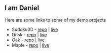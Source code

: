 ## I am Daniel

Here are some links to some of my demo projects
* Sudoku3D -   [repo](https://github.com/0xor1/Sudoku-Assistant-3D) | [live](https://0xor1.github.io/Sudoku-Assistant-3D/)
* Dnsk -       [repo](https://github.com/0xor1/dnsk) | [live](https://dnsk.dans-demos.com)
* Oak -        [repo](https://github.com/0xor1/oak) | [live](https://oak.dans-demos.com)
* Maple -      [repo](https://github.com/0xor1/maple) | [live](https://maple.dans-demos.com)
